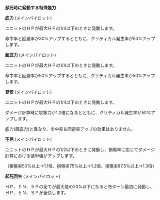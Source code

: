 **瀕死時に発動する特殊能力**

**底力** (メインパイロット)

ユニットのＨＰが最大ＨＰの1/4以下のときに発動します。

命中率と回避率が30%アップするとともに、クリティカル発生率が50%アップします。

**超底力** (メインパイロット)

ユニットのＨＰが最大ＨＰの1/4以下のときに発動します。

命中率と回避率が50%アップするとともに、クリティカル発生率が50%アップします。

**覚悟** (メインパイロット)

ユニットのＨＰが最大ＨＰの1/4以下のときに発動します。

ダメージ計算時に攻撃力が1.2倍になるとともに、クリティカル発生率が50%アップします。

底力(超底力)と異なり、命中率＆回避率アップの効果はありません。

**不屈** (メインパイロット)

ユニットのＨＰが最大ＨＰの1/2以下のときに発動し、損傷率に応じてダメージ計算における装甲値がアップします。

（損傷率50%以上→1.1倍、損傷率75%以上→1.2倍、損傷率87.5%以上→1.3倍）

**起死回生** (メインパイロット)

ＨＰ、ＥＮ、ＳＰの全てが最大値の20%以下になると毎ターン最初に発動し、ＨＰ、ＥＮ、ＳＰが全快します。
